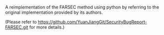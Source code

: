  

A reimplementation of the FARSEC method using python by referring to the original implementation provided by its authors. 

(Please refer to https://github.com/YuanJiangGit/SecurityBugReport-FARSEC.git for more details.)